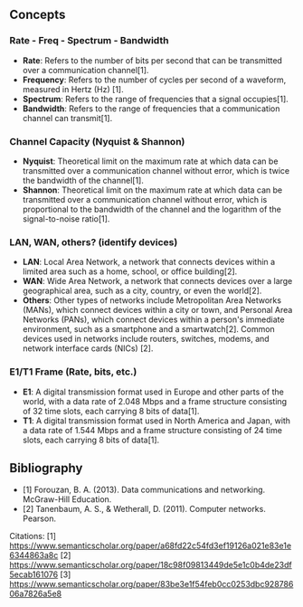 ## Concepts

### Rate - Freq - Spectrum - Bandwidth
- **Rate**: Refers to the number of bits per second that can be transmitted over a communication channel[1].
- **Frequency**: Refers to the number of cycles per second of a waveform, measured in Hertz (Hz) [1].
- **Spectrum**: Refers to the range of frequencies that a signal occupies[1].
- **Bandwidth**: Refers to the range of frequencies that a communication channel can transmit[1].

### Channel Capacity (Nyquist & Shannon)
- **Nyquist**: Theoretical limit on the maximum rate at which data can be transmitted over a communication channel without error, which is twice the bandwidth of the channel[1].
- **Shannon**: Theoretical limit on the maximum rate at which data can be transmitted over a communication channel without error, which is proportional to the bandwidth of the channel and the logarithm of the signal-to-noise ratio[1].

### LAN, WAN, others? (identify devices)
- **LAN**: Local Area Network, a network that connects devices within a limited area such as a home, school, or office building[2].
- **WAN**: Wide Area Network, a network that connects devices over a large geographical area, such as a city, country, or even the world[2].
- **Others**: Other types of networks include Metropolitan Area Networks (MANs), which connect devices within a city or town, and Personal Area Networks (PANs), which connect devices within a person's immediate environment, such as a smartphone and a smartwatch[2]. Common devices used in networks include routers, switches, modems, and network interface cards (NICs) [2].

### E1/T1 Frame (Rate, bits, etc.)
- **E1**: A digital transmission format used in Europe and other parts of the world, with a data rate of 2.048 Mbps and a frame structure consisting of 32 time slots, each carrying 8 bits of data[1].
- **T1**: A digital transmission format used in North America and Japan, with a data rate of 1.544 Mbps and a frame structure consisting of 24 time slots, each carrying 8 bits of data[1].

## Bibliography
- [1] Forouzan, B. A. (2013). Data communications and networking. McGraw-Hill Education.
- [2] Tanenbaum, A. S., & Wetherall, D. (2011). Computer networks. Pearson.

Citations:
[1] https://www.semanticscholar.org/paper/a68fd22c54fd3ef19126a021e83e1e6344863a8c
[2] https://www.semanticscholar.org/paper/18c98f09813449de5e1c0b4de23df5ecab161076
[3] https://www.semanticscholar.org/paper/83be3e1f54feb0cc0253dbc92878606a7826a5e8